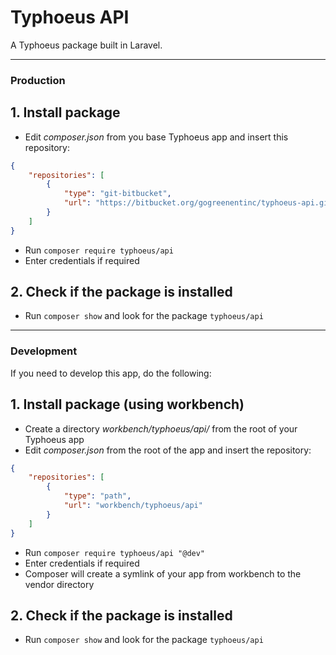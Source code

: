 # Typhoeus API

A Typhoeus package built in Laravel.

***
### Production
## 1. Install package
* Edit *composer.json* from you base Typhoeus app and insert this repository:
```json
{
    "repositories": [
        {
            "type": "git-bitbucket",
            "url": "https://bitbucket.org/gogreenentinc/typhoeus-api.git"
        }
    ]
}
```
* Run `composer require typhoeus/api`
* Enter credentials if required
## 2. Check if the package is installed
* Run `composer show` and look for the package `typhoeus/api`

***
### Development
If you need to develop this app, do the following:
## 1. Install package (using workbench)
* Create a directory *workbench/typhoeus/api/* from the root of your Typhoeus app
* Edit *composer.json* from the root of the app and insert the repository:
```json
{
    "repositories": [
        {
            "type": "path",
            "url": "workbench/typhoeus/api"
        }
    ]
}
```
* Run `composer require typhoeus/api "@dev"`
* Enter credentials if required
* Composer will create a symlink of your app from workbench to the vendor directory
## 2. Check if the package is installed
* Run `composer show` and look for the package `typhoeus/api`
